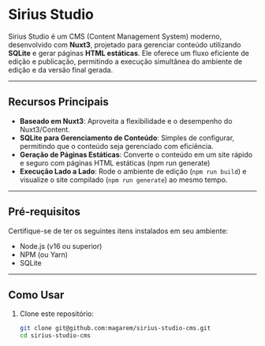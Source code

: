# Sirius Studio

Sirius Studio é um CMS (Content Management System) moderno, desenvolvido com **Nuxt3**, projetado para gerenciar conteúdo utilizando **SQLite** e gerar páginas **HTML estáticas**. Ele oferece um fluxo eficiente de edição e publicação, permitindo a execução simultânea do ambiente de edição e da versão final gerada.

---

## Recursos Principais

- **Baseado em Nuxt3**: Aproveita a flexibilidade e o desempenho do Nuxt3/Content.
- **SQLite para Gerenciamento de Conteúdo**: Simples de configurar, permitindo que o conteúdo seja gerenciado com eficiência.
- **Geração de Páginas Estáticas**: Converte o conteúdo em um site rápido e seguro com páginas HTML estáticas (npm run generate)
- **Execução Lado a Lado**: Rode o ambiente de edição (`npm run build`) e visualize o site compilado (`npm run generate`) ao mesmo tempo.

---

## Pré-requisitos

Certifique-se de ter os seguintes itens instalados em seu ambiente:

- Node.js (v16 ou superior)
- NPM (ou Yarn)
- SQLite

---

## Como Usar

1. Clone este repositório:
   ```bash
   git clone git@github.com:magarem/sirius-studio-cms.git
   cd sirius-studio-cms
